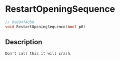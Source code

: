 # RestartOpeningSequence
```c
// 0x004f40b0
void RestartOpeningSequence(bool p0)
```
## Description
```
Don't call this it will crash.
```
